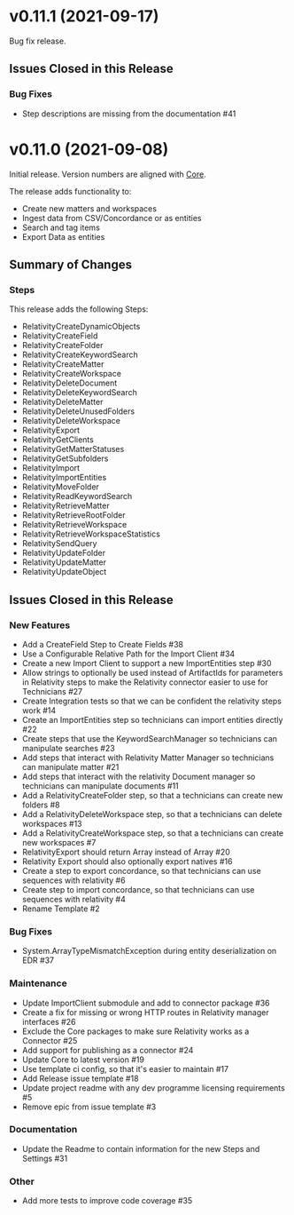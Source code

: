 # v0.11.1 (2021-09-17)

Bug fix release.

## Issues Closed in this Release

### Bug Fixes

- Step descriptions are missing from the documentation #41

# v0.11.0 (2021-09-08)

Initial release. Version numbers are aligned with [Core](https://gitlab.com/reductech/edr/core).

The release adds functionality to:

- Create new matters and workspaces
- Ingest data from CSV/Concordance or as entities
- Search and tag items
- Export Data as entities

## Summary of Changes

### Steps

This release adds the following Steps:

- RelativityCreateDynamicObjects
- RelativityCreateField
- RelativityCreateFolder
- RelativityCreateKeywordSearch
- RelativityCreateMatter
- RelativityCreateWorkspace
- RelativityDeleteDocument
- RelativityDeleteKeywordSearch
- RelativityDeleteMatter
- RelativityDeleteUnusedFolders
- RelativityDeleteWorkspace
- RelativityExport
- RelativityGetClients
- RelativityGetMatterStatuses
- RelativityGetSubfolders
- RelativityImport
- RelativityImportEntities
- RelativityMoveFolder
- RelativityReadKeywordSearch
- RelativityRetrieveMatter
- RelativityRetrieveRootFolder
- RelativityRetrieveWorkspace
- RelativityRetrieveWorkspaceStatistics
- RelativitySendQuery
- RelativityUpdateFolder
- RelativityUpdateMatter
- RelativityUpdateObject

## Issues Closed in this Release

### New Features

- Add a CreateField Step to Create Fields #38
- Use a Configurable Relative Path for the Import Client #34
- Create a new Import Client to support a new ImportEntities step #30
- Allow strings to optionally be used instead of ArtifactIds for parameters in Relativity steps to make the Relativity connector easier to use for Technicians #27
- Create Integration tests so that we can be confident the relativity steps work #14
- Create an ImportEntities step so technicians can import entities directly #22
- Create steps that use the KeywordSearchManager so technicians can manipulate searches #23
- Add steps that interact with Relativity Matter Manager so technicians can manipulate matter #21
- Add steps that interact with the relativity Document manager so technicians can manipulate documents #11
- Add a RelativityCreateFolder step, so that a technicians can create new folders #8
- Add a RelativityDeleteWorkspace step, so that a technicians can delete workspaces #13
- Add a RelativityCreateWorkspace step, so that a technicians can create new workspaces #7
- RelativityExport should return Array<Entity> instead of Array<StringStream> #20
- Relativity Export should also optionally export natives #16
- Create a step to export concordance, so that technicians can use sequences with relativity #6
- Create step to import concordance, so that technicians can use sequences with relativity #4
- Rename Template #2

### Bug Fixes

- System.ArrayTypeMismatchException during entity deserialization on EDR #37

### Maintenance

- Update ImportClient submodule and add to connector package #36
- Create a fix for missing or wrong HTTP routes in Relativity manager interfaces #26
- Exclude the Core packages to make sure Relativity works as a Connector #25
- Add support for publishing as a connector #24
- Update Core to latest version #19
- Use template ci config, so that it's easier to maintain #17
- Add Release issue template #18
- Update project readme with any dev programme licensing requirements #5
- Remove epic from issue template #3

### Documentation

- Update the Readme to contain information for the new Steps and Settings #31

### Other

- Add more tests to improve code coverage #35
